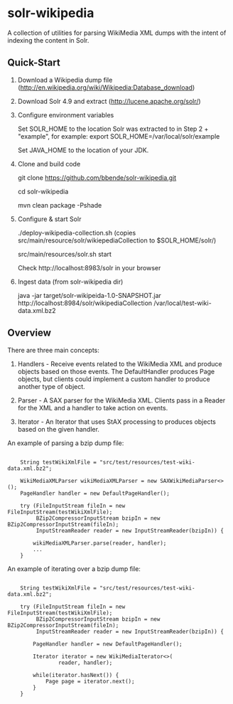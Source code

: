 solr-wikipedia
==============

A collection of utilities for parsing WikiMedia XML dumps with the intent of indexing
the content in Solr.

## Quick-Start
1. Download a Wikipedia dump file (http://en.wikipedia.org/wiki/Wikipedia:Database_download)

2. Download Solr 4.9 and extract (http://lucene.apache.org/solr/)

3. Configure environment variables

    Set SOLR_HOME to the location Solr was extracted to in Step 2 + "example", for example:
    export SOLR_HOME=/var/local/solr/example

    Set JAVA_HOME to the location of your JDK.

4. Clone and build code

    git clone https://github.com/bbende/solr-wikipedia.git
    
    cd solr-wikipedia
    
    mvn clean package -Pshade

5. Configure & start Solr

    ./deploy-wikipedia-collection.sh (copies src/main/resource/solr/wikiepediaCollection to $SOLR_HOME/solr/)
    
    src/main/resources/solr.sh start
    
    Check http://localhost:8983/solr in your browser

6. Ingest data (from solr-wikipedia dir)

    java -jar target/solr-wikipeida-1.0-SNAPSHOT.jar http://localhost:8984/solr/wikipediaCollection /var/local/test-wiki-data.xml.bz2

## Overview

There are three main concepts:
1. Handlers - Receive events related to the WikiMedia XML and produce objects 
based on those events. The DefaultHandler produces Page objects, but clients
could implement a custom handler to produce another type of object.

2. Parser - A SAX parser for the WikiMedia XML. Clients pass in a Reader for
the XML and a handler to take action on events.

3. Iterator - An Iterator that uses StAX processing to produces objects based
on the given handler.

An example of parsing a bzip dump file:
<pre><code>
    String testWikiXmlFile = "src/test/resources/test-wiki-data.xml.bz2";
    
    WikiMediaXMLParser<Page> wikiMediaXMLParser = new SAXWikiMediaParser<>();
    PageHandler<Page> handler = new DefaultPageHandler();

    try (FileInputStream fileIn = new FileInputStream(testWikiXmlFile);
         BZip2CompressorInputStream bzipIn = new BZip2CompressorInputStream(fileIn);
         InputStreamReader reader = new InputStreamReader(bzipIn)) {

        wikiMediaXMLParser.parse(reader, handler);
        ...
    }
</code></pre>

An example of iterating over a bzip dump file:
<pre><code>
    String testWikiXmlFile = "src/test/resources/test-wiki-data.xml.bz2";
    
    try (FileInputStream fileIn = new FileInputStream(testWikiXmlFile);
         BZip2CompressorInputStream bzipIn = new BZip2CompressorInputStream(fileIn);
         InputStreamReader reader = new InputStreamReader(bzipIn)) {

        PageHandler<Page> handler = new DefaultPageHandler();

        Iterator<Page> iterator = new WikiMediaIterator<>(
                reader, handler);

        while(iterator.hasNext()) {
            Page page = iterator.next();
        }
    }
</code></pre>
